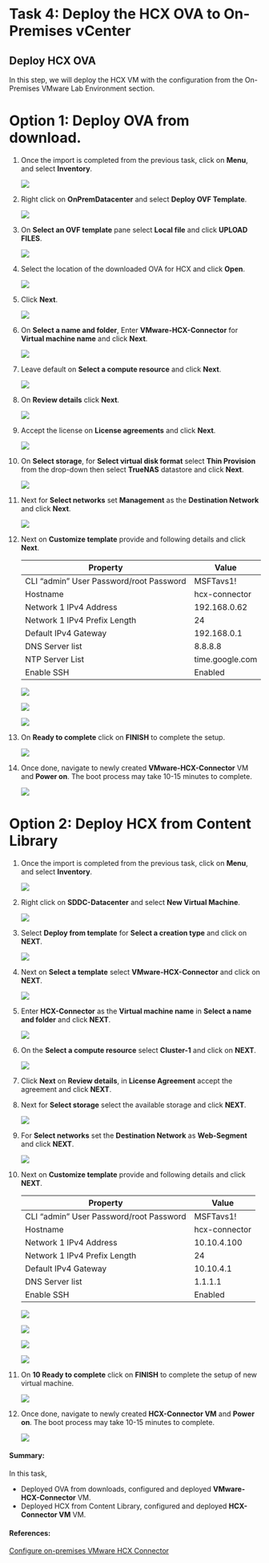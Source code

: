 # Task 4: Deploy the HCX OVA to On-Premises vCenter

## Deploy HCX OVA

In this step, we will deploy the HCX VM with the configuration from the On-Premises VMware Lab Environment section.

# Option 1: Deploy OVA from download.

1. Once the import is completed from the previous task, click on **Menu**,  and select **Inventory**. 

    ![](Images/Mod2Task4Pic1.png)

2. Right click on **OnPremDatacenter** and select **Deploy OVF Template**.

     ![](Images/Mod2Task4Op1Pic1.png)

3. On **Select an OVF template** pane select **Local file** and click **UPLOAD FILES**. 

     ![](Images/Mod2Task4Op1Pic2.png)

4. Select the location of the downloaded OVA for HCX and click **Open**.

      ![](Images/Mod2Task4Op1Pic3.png)
       
5. Click **Next**.

      ![](Images/Mod2Task4Op1Pic4.png)

6. On **Select a name and folder**, Enter **VMware-HCX-Connector** for **Virtual machine name** and click **Next**.

      ![](Images/Mod2Task4Op1Pic5.png)      

7. Leave default on **Select a compute resource** and click **Next**.

      ![](Images/Mod2Task4Op1Pic6.png)

8. On **Review details** click **Next**.

      ![](Images/Mod2Task4Op1Pic7.png)

9. Accept the license on **License agreements** and click **Next**.

      ![](Images/Mod2Task4Op1Pic8.png)
        
10. On **Select storage**, for **Select virtual disk format** select  **Thin Provision** from the drop-down then select **TrueNAS** datastore and click **Next**.

       ![](Images/Mod2Task4Op1Pic9.png)

11. Next for **Select networks** set **Management** as the **Destination Network** and click **Next**.

       ![](Images/Mod2Task4Op1Pic10.png)

12. Next on **Customize template** provide and following details and click **Next**.   
    
       |Property| Value| 
       |---|---|
       |CLI “admin” User Password/root Password| MSFTavs1!|
       |Hostname| hcx-connector|
       |Network 1 IPv4 Address| 192.168.0.62|
       |Network 1 IPv4 Prefix Length| 24|
       |Default IPv4 Gateway| 192.168.0.1|
       |DNS Server list| 8.8.8.8|
       |NTP Server List| time.google.com|
       |Enable SSH| Enabled|

      ![](Images/Mod2Task4Op1Pic11.1.png)
      
      ![](Images/Mod2Task4Op1Pic11.2.png)
      
      ![](Images/Mod2Task4Op1Pic11.3.png)

13. On **Ready to complete** click on **FINISH** to complete the setup.

       ![](Images/Mod2Task4Op1Pic12.png)

14. Once done, navigate to newly created **VMware-HCX-Connector** VM and **Power on**. The boot process may take 10-15 minutes to complete.

       ![](Images/Mod2Task4Op1Pic13.png)

# Option 2: Deploy HCX from Content Library

1. Once the import is completed from the previous task, click on **Menu**, and select **Inventory**. 

    ![](Images/Mod2Task4Pic1.png)
    
2. Right click on **SDDC-Datacenter** and select **New Virtual Machine**.

    ![](Images/Mod2Task4Pic2.png)
   
3. Select **Deploy from template** for **Select a creation type** and click on **NEXT**.

    ![](Images/Mod2Task4Pic3.png)
    
4. Next on **Select a template** select **VMware-HCX-Connector** and click on **NEXT**.    

    ![](Images/Mod2Task4Pic4.png)
    
5. Enter **HCX-Connector** as the **Virtual machine name** in **Select a name and folder** and click **NEXT**.  

    ![](Images/Mod2Task4Pic5.png) 
     
6. On the **Select a compute resource** select **Cluster-1** and click on **NEXT**.

    ![](Images/Mod2Task4Pic6.png)
     
7. Click **Next** on **Review details**, in **License Agreement** accept the agreement and click **NEXT**.

8. Next for **Select storage** select the available storage and click **NEXT**.

    ![](Images/Mod2Task4Pic8.png)
  
9. For **Select networks** set the **Destination Network** as **Web-Segment** and click **NEXT**.
  
    ![](Images/Mod2Task4Pic9.png)

10.  Next on **Customize template** provide and following details and click **NEXT**.

       |Property| Value| 
       |---|---|
       |CLI “admin” User Password/root Password| MSFTavs1!|
       |Hostname| hcx-connector|
       |Network 1 IPv4 Address| 10.10.4.100|
       |Network 1 IPv4 Prefix Length| 24|
       |Default IPv4 Gateway| 10.10.4.1|
       |DNS Server list| 1.1.1.1|
       |Enable SSH| Enabled|
 
     ![](Images/Mod2Task4Pic10.1.png)
     
     ![](Images/Mod2Task4Pic10.2.png)
     
     ![](Images/Mod2Task4Pic10.3.png)
    
     ![](Images/Mod2Task4Pic10.4.png)
   
11. On **10 Ready to complete** click on **FINISH** to complete the setup of new virtual machine.

     ![](Images/Mod2Task4Pic11.png)
   
12. Once done, navigate to newly created **HCX-Connector VM** and **Power on**. The boot process may take 10-15 minutes to complete.   

     ![](Images/Mod2Task4Pic12.png)
     
     
#### Summary:
In this task,
- Deployed OVA from downloads, configured and deployed **VMware-HCX-Connector** VM. 
- Deployed HCX from Content Library, configured and deployed **HCX-Connector VM** VM. 

#### References:

[Configure on-premises VMware HCX Connector](https://learn.microsoft.com/en-us/azure/azure-vmware/configure-vmware-hcx)
